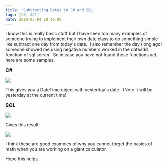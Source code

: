 ```yaml
---
title: 'Subtracting Dates in C# and SQL'
tags: [C#, SQL]
date: 2010-03-04 20:40:00
---
```


I know this is really basic stuff but I have seen too many examples of someone trying to implement their own date class to do something simple like subtract one day from today's date.&nbsp; I also remember the day (long ago) someone showed me using negative numbers worked in the dateadd function of sql server.&nbsp; So in case you have not found these functions yet, here are some samples.

**<span style="font-size: medium;">C#</span>**

![](http://www.michaelware.net/image.axd?picture=2010%2f3%2fCSharpSample.png)

This gives you a DateTime object with yesterday's date.&nbsp; (Note it will be yesterday at the current time)

**<span style="font-size: medium;">SQL</span>**

![](http://www.michaelware.net/image.axd?picture=2010%2f3%2fSQLExample.png)

Gives this result:

![](http://www.michaelware.net/image.axd?picture=2010%2f3%2fSQLExampleResults.png)

I think these are good examples of why you cannot forget the basics of math when you are working on a giant calculator.&nbsp;

Hope this helps.